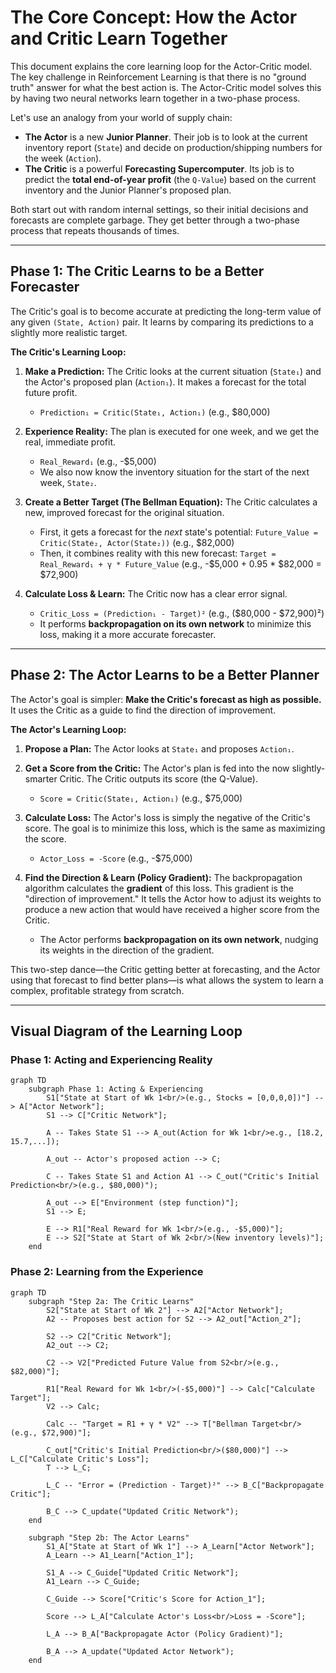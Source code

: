 # The Core Concept: How the Actor and Critic Learn Together

This document explains the core learning loop for the Actor-Critic model. The key challenge in Reinforcement Learning is that there is no "ground truth" answer for what the best action is. The Actor-Critic model solves this by having two neural networks learn together in a two-phase process.

Let's use an analogy from your world of supply chain:
*   **The Actor** is a new **Junior Planner**. Their job is to look at the current inventory report (`State`) and decide on production/shipping numbers for the week (`Action`).
*   **The Critic** is a powerful **Forecasting Supercomputer**. Its job is to predict the **total end-of-year profit** (the `Q-Value`) based on the current inventory and the Junior Planner's proposed plan.

Both start out with random internal settings, so their initial decisions and forecasts are complete garbage. They get better through a two-phase process that repeats thousands of times.

---

## Phase 1: The Critic Learns to be a Better Forecaster

The Critic's goal is to become accurate at predicting the long-term value of any given `(State, Action)` pair. It learns by comparing its predictions to a slightly more realistic target.

**The Critic's Learning Loop:**

1.  **Make a Prediction:** The Critic looks at the current situation (`State₁`) and the Actor's proposed plan (`Action₁`). It makes a forecast for the total future profit.
    *   `Prediction₁ = Critic(State₁, Action₁)`  (e.g., $80,000)

2.  **Experience Reality:** The plan is executed for one week, and we get the real, immediate profit.
    *   `Real_Reward₁` (e.g., -$5,000)
    *   We also now know the inventory situation for the start of the next week, `State₂`.

3.  **Create a Better Target (The Bellman Equation):** The Critic calculates a new, improved forecast for the original situation.
    *   First, it gets a forecast for the *next* state's potential: `Future_Value = Critic(State₂, Actor(State₂))` (e.g., $82,000)
    *   Then, it combines reality with this new forecast: `Target = Real_Reward₁ + γ * Future_Value` (e.g., -$5,000 + 0.95 * $82,000 = $72,900)

4.  **Calculate Loss & Learn:** The Critic now has a clear error signal.
    *   `Critic_Loss = (Prediction₁ - Target)²` (e.g., ($80,000 - $72,900)²)
    *   It performs **backpropagation on its own network** to minimize this loss, making it a more accurate forecaster.

---

## Phase 2: The Actor Learns to be a Better Planner

The Actor's goal is simpler: **Make the Critic's forecast as high as possible.** It uses the Critic as a guide to find the direction of improvement.

**The Actor's Learning Loop:**

1.  **Propose a Plan:** The Actor looks at `State₁` and proposes `Action₁`.

2.  **Get a Score from the Critic:** The Actor's plan is fed into the now slightly-smarter Critic. The Critic outputs its score (the Q-Value).
    *   `Score = Critic(State₁, Action₁)` (e.g., $75,000)

3.  **Calculate Loss:** The Actor's loss is simply the negative of the Critic's score. The goal is to minimize this loss, which is the same as maximizing the score.
    *   `Actor_Loss = -Score` (e.g., -$75,000)

4.  **Find the Direction & Learn (Policy Gradient):** The backpropagation algorithm calculates the **gradient** of this loss. This gradient is the "direction of improvement." It tells the Actor how to adjust its weights to produce a new action that would have received a higher score from the Critic.
    *   The Actor performs **backpropagation on its own network**, nudging its weights in the direction of the gradient.

This two-step dance—the Critic getting better at forecasting, and the Actor using that forecast to find better plans—is what allows the system to learn a complex, profitable strategy from scratch.

---
## Visual Diagram of the Learning Loop

### Phase 1: Acting and Experiencing Reality

```mermaid
graph TD
    subgraph Phase 1: Acting & Experiencing
        S1["State at Start of Wk 1<br/>(e.g., Stocks = [0,0,0,0])"] --> A["Actor Network"];
        S1 --> C["Critic Network"];
        
        A -- Takes State S1 --> A_out(Action for Wk 1<br/>e.g., [18.2, 15.7,...]);
        
        A_out -- Actor's proposed action --> C;
        
        C -- Takes State S1 and Action A1 --> C_out("Critic's Initial Prediction<br/>(e.g., $80,000)");

        A_out --> E["Environment (step function)"];
        S1 --> E;
        
        E --> R1["Real Reward for Wk 1<br/>(e.g., -$5,000)"];
        E --> S2["State at Start of Wk 2<br/>(New inventory levels)"];
    end
```

### Phase 2: Learning from the Experience

```mermaid
graph TD
    subgraph "Step 2a: The Critic Learns"
        S2["State at Start of Wk 2"] --> A2["Actor Network"];
        A2 -- Proposes best action for S2 --> A2_out["Action_2"];
        
        S2 --> C2["Critic Network"];
        A2_out --> C2;
        
        C2 --> V2["Predicted Future Value from S2<br/>(e.g., $82,000)"];
        
        R1["Real Reward for Wk 1<br/>(-$5,000)"] --> Calc["Calculate Target"];
        V2 --> Calc;
        
        Calc -- "Target = R1 + γ * V2" --> T["Bellman Target<br/>(e.g., $72,900)"];
        
        C_out["Critic's Initial Prediction<br/>($80,000)"] --> L_C["Calculate Critic's Loss"];
        T --> L_C;
        
        L_C -- "Error = (Prediction - Target)²" --> B_C["Backpropagate Critic"];
        
        B_C --> C_update("Updated Critic Network");
    end

    subgraph "Step 2b: The Actor Learns"
        S1_A["State at Start of Wk 1"] --> A_Learn["Actor Network"];
        A_Learn --> A1_Learn["Action_1"];
        
        S1_A --> C_Guide["Updated Critic Network"];
        A1_Learn --> C_Guide;
        
        C_Guide --> Score["Critic's Score for Action_1"];
        
        Score --> L_A["Calculate Actor's Loss<br/>Loss = -Score"];
        
        L_A --> B_A["Backpropagate Actor (Policy Gradient)"];
        
        B_A --> A_update("Updated Actor Network");
    end
```
